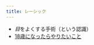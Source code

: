 ```yaml
---
title: レーシック
---
```


* *目*をよくする手術（という認識）
* [18歳になったらやりたいこと](18%E6%AD%B3%E3%81%AB%E3%81%AA%E3%81%A3%E3%81%9F%E3%82%89%E3%82%84%E3%82%8A%E3%81%9F%E3%81%84%E3%81%93%E3%81%A8.md)
